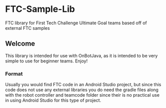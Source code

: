 # FTC-Sample-Lib
FTC library for First Tech Challenge Ultimate Goal teams based off of external FTC samples

## Welcome
This library is intended for use with OnBotJava, as it is intended to be very simple to use for beginner teams. Enjoy!

### Format
Usually you would find FTC code in an Android Studio project, but since this code does not use any external libraries you do need the gradle files along with the robot controller and teamcode folder since their is no practical use in using Android Studio for this type of project.
